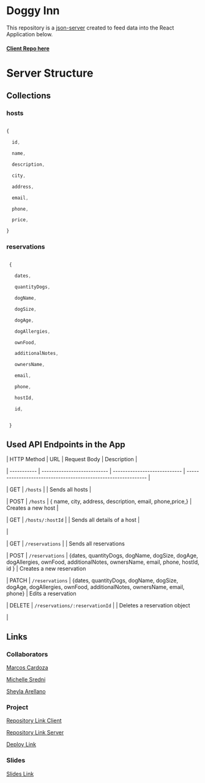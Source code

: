 # Doggy Inn


This repository is a [json-server](https://github.com/Sheylare/doggyInn-app-server) created to feed data into the React Application below.


#### [Client Repo here](https://github.com/Sheylare/doggyInn-app-client)


# Server Structure


## Collections


### hosts


```javascript

{

  id,

  name,

  description,

  city,

  address,

  email,

  phone,

  price,

}

```


### reservations


```javascript

 {

   dates,

   quantityDogs,

   dogName,

   dogSize,

   dogAge,

   dogAllergies,

   ownFood,

   additionalNotes,

   ownersName,

   email,

   phone,

   hostId,

   id,


 }

```


## Used API Endpoints in the App


| HTTP Method | URL                         | Request Body                 | Description                                                    |

| ----------- | --------------------------- | ---------------------------- | -------------------------------------------------------------- |

| GET         | `/hosts`                    |                              | Sends all hosts                                                |

| POST        | `/hosts`                    | { name, city, address, description, email, phone,price,}         | Creates a new host                                             |

| GET         | `/hosts/:hostId`            |                              | Sends all details of a host                                    |

|           

| GET         | `/reservations`                  |                              | Sends all reservations                                              

| POST        | `/reservations`                  | {dates, quantityDogs, dogName, dogSize, dogAge, dogAllergies, ownFood, additionalNotes, ownersName, email, phone, hostId, id  }               | Creates a new reservation                                           

| PATCH       | `/reservations`                | {dates, quantityDogs, dogName, dogSize, dogAge, dogAllergies, ownFood, additionalNotes, ownersName, email, phone}               | Edits a reservation                                                 

| DELETE      | `/reservations/:reservationId`            |                              | Deletes a reservation object 

|


 

## Links



### Collaborators


[Marcos Cardoza](https://github.com/Marcocar97)


[Michelle Sredni](https://github.com/michsredni)


[Sheyla Arellano](https://github.com/Sheylare)


### Project


[Repository Link Client](https://github.com/Sheylare/doggyInn-app-client/tree/master)


[Repository Link Server](https://github.com/Sheylare/doggyInn-app-server/tree/master)


[Deploy Link](https://doggy-inn.netlify.app/)


### Slides


[Slides Link](https://shorturl.at/yh2m9)

